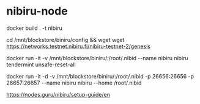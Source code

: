 # nibiru-node
docker build . -t nibiru

cd  /mnt/blockstore/biniru/config && wget wget https://networks.testnet.nibiru.fi/nibiru-testnet-2/genesis

docker run -it -v /mnt/blockstore/biniru/:/root/.nibid  --name nibiru nibiru tendermint unsafe-reset-all

docker run -it -d -v /mnt/blockstore/biniru/:/root/.nibid -p 26656:26656 -p 26657:26657 --name nibiru nibiru --home /root/.nibid

https://nodes.guru/nibiru/setup-guide/en
